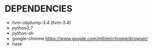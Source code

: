 DEPENDENCIES
============

- llvm-objdump-3.4 (llvm-3.4)
- python2.7
- python-sh
- google-chrome https://www.google.com/intl/en/chrome/browser/
- haxe
